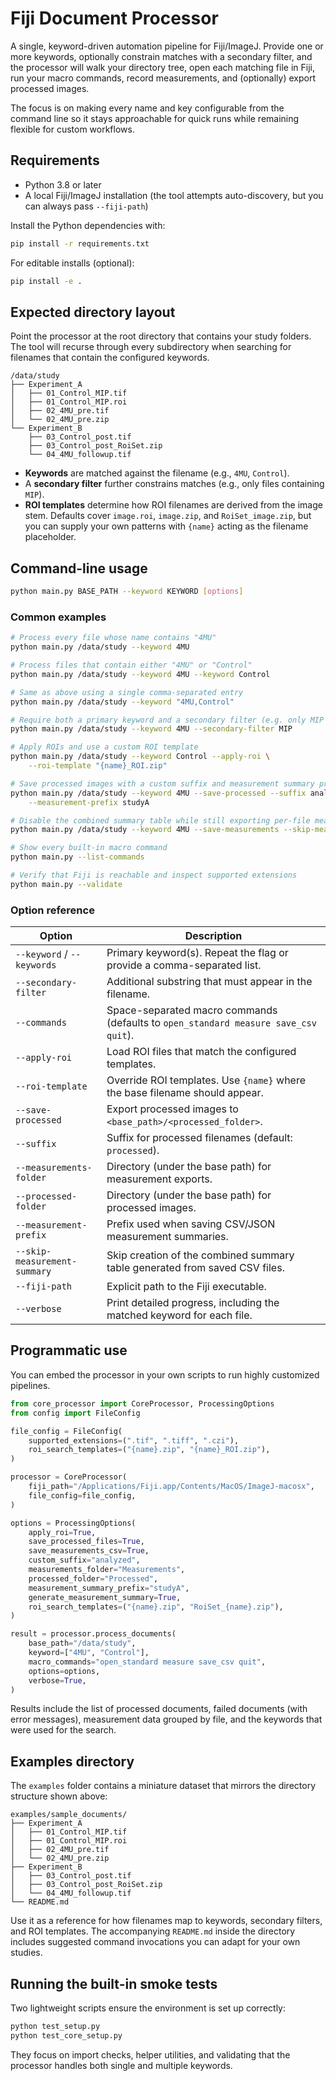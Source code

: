 # Fiji Document Processor

A single, keyword-driven automation pipeline for Fiji/ImageJ. Provide one or more
keywords, optionally constrain matches with a secondary filter, and the processor
will walk your directory tree, open each matching file in Fiji, run your macro
commands, record measurements, and (optionally) export processed images.

The focus is on making every name and key configurable from the command line so
it stays approachable for quick runs while remaining flexible for custom
workflows.

## Requirements

- Python 3.8 or later
- A local Fiji/ImageJ installation (the tool attempts auto-discovery, but you
  can always pass `--fiji-path`)

Install the Python dependencies with:

```bash
pip install -r requirements.txt
```

For editable installs (optional):

```bash
pip install -e .
```

## Expected directory layout

Point the processor at the root directory that contains your study folders.
The tool will recurse through every subdirectory when searching for filenames
that contain the configured keywords.

```
/data/study
├── Experiment_A
│   ├── 01_Control_MIP.tif
│   ├── 01_Control_MIP.roi
│   ├── 02_4MU_pre.tif
│   └── 02_4MU_pre.zip
└── Experiment_B
    ├── 03_Control_post.tif
    ├── 03_Control_post_RoiSet.zip
    └── 04_4MU_followup.tif
```

- **Keywords** are matched against the filename (e.g., `4MU`, `Control`).
- A **secondary filter** further constrains matches (e.g., only files containing
  `MIP`).
- **ROI templates** determine how ROI filenames are derived from the image stem.
  Defaults cover `image.roi`, `image.zip`, and `RoiSet_image.zip`, but you can
  supply your own patterns with `{name}` acting as the filename placeholder.

## Command-line usage

```bash
python main.py BASE_PATH --keyword KEYWORD [options]
```

### Common examples

```bash
# Process every file whose name contains "4MU"
python main.py /data/study --keyword 4MU

# Process files that contain either "4MU" or "Control"
python main.py /data/study --keyword 4MU --keyword Control

# Same as above using a single comma-separated entry
python main.py /data/study --keyword "4MU,Control"

# Require both a primary keyword and a secondary filter (e.g. only MIP files)
python main.py /data/study --keyword 4MU --secondary-filter MIP

# Apply ROIs and use a custom ROI template
python main.py /data/study --keyword Control --apply-roi \
    --roi-template "{name}_ROI.zip"

# Save processed images with a custom suffix and measurement summary prefix
python main.py /data/study --keyword 4MU --save-processed --suffix analyzed \
    --measurement-prefix studyA

# Disable the combined summary table while still exporting per-file measurements
python main.py /data/study --keyword 4MU --save-measurements --skip-measurement-summary

# Show every built-in macro command
python main.py --list-commands

# Verify that Fiji is reachable and inspect supported extensions
python main.py --validate
```

### Option reference

| Option | Description |
| --- | --- |
| `--keyword` / `--keywords` | Primary keyword(s). Repeat the flag or provide a comma-separated list. |
| `--secondary-filter` | Additional substring that must appear in the filename. |
| `--commands` | Space-separated macro commands (defaults to `open_standard measure save_csv quit`). |
| `--apply-roi` | Load ROI files that match the configured templates. |
| `--roi-template` | Override ROI templates. Use `{name}` where the base filename should appear. |
| `--save-processed` | Export processed images to `<base_path>/<processed_folder>`. |
| `--suffix` | Suffix for processed filenames (default: `processed`). |
| `--measurements-folder` | Directory (under the base path) for measurement exports. |
| `--processed-folder` | Directory (under the base path) for processed images. |
| `--measurement-prefix` | Prefix used when saving CSV/JSON measurement summaries. |
| `--skip-measurement-summary` | Skip creation of the combined summary table generated from saved CSV files. |
| `--fiji-path` | Explicit path to the Fiji executable. |
| `--verbose` | Print detailed progress, including the matched keyword for each file. |

## Programmatic use

You can embed the processor in your own scripts to run highly customized
pipelines.

```python
from core_processor import CoreProcessor, ProcessingOptions
from config import FileConfig

file_config = FileConfig(
    supported_extensions=(".tif", ".tiff", ".czi"),
    roi_search_templates=("{name}.zip", "{name}_ROI.zip"),
)

processor = CoreProcessor(
    fiji_path="/Applications/Fiji.app/Contents/MacOS/ImageJ-macosx",
    file_config=file_config,
)

options = ProcessingOptions(
    apply_roi=True,
    save_processed_files=True,
    save_measurements_csv=True,
    custom_suffix="analyzed",
    measurements_folder="Measurements",
    processed_folder="Processed",
    measurement_summary_prefix="studyA",
    generate_measurement_summary=True,
    roi_search_templates=("{name}.zip", "RoiSet_{name}.zip"),
)

result = processor.process_documents(
    base_path="/data/study",
    keyword=["4MU", "Control"],
    macro_commands="open_standard measure save_csv quit",
    options=options,
    verbose=True,
)
```

Results include the list of processed documents, failed documents (with error
messages), measurement data grouped by file, and the keywords that were used for
the search.

## Examples directory

The `examples` folder contains a miniature dataset that mirrors the directory
structure shown above:

```
examples/sample_documents/
├── Experiment_A
│   ├── 01_Control_MIP.tif
│   ├── 01_Control_MIP.roi
│   ├── 02_4MU_pre.tif
│   └── 02_4MU_pre.zip
├── Experiment_B
│   ├── 03_Control_post.tif
│   ├── 03_Control_post_RoiSet.zip
│   └── 04_4MU_followup.tif
└── README.md
```

Use it as a reference for how filenames map to keywords, secondary filters, and
ROI templates. The accompanying `README.md` inside the directory includes
suggested command invocations you can adapt for your own studies.

## Running the built-in smoke tests

Two lightweight scripts ensure the environment is set up correctly:

```bash
python test_setup.py
python test_core_setup.py
```

They focus on import checks, helper utilities, and validating that the processor
handles both single and multiple keywords.

